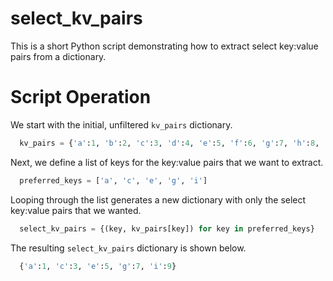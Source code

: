 # select_kv_pairs

This is a short Python script demonstrating how to extract select key:value pairs from a dictionary.

# Script Operation

We start with the initial, unfiltered `kv_pairs` dictionary.
```python
  kv_pairs = {'a':1, 'b':2, 'c':3, 'd':4, 'e':5, 'f':6, 'g':7, 'h':8, 'i':9, 'j':10}
```
Next, we define a list of keys for the key:value pairs that we want to extract.
```python
  preferred_keys = ['a', 'c', 'e', 'g', 'i']
```
Looping through the list generates a new dictionary with only the select key:value pairs that we wanted.
```python
  select_kv_pairs = {(key, kv_pairs[key]) for key in preferred_keys}
```
The resulting `select_kv_pairs` dictionary is shown below.
```python
  {'a':1, 'c':3, 'e':5, 'g':7, 'i':9}
```

